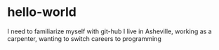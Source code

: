 # hello-world
I need to familiarize myself with git-hub
I live in Asheville, working as a carpenter, wanting to switch careers to programming
